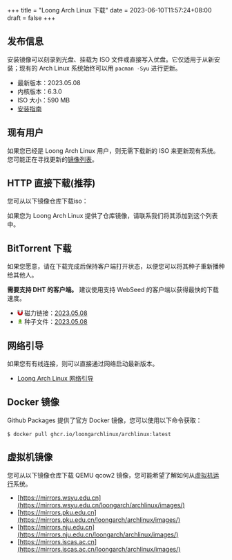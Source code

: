 +++
title = "Loong Arch Linux 下载"
date = 2023-06-10T11:57:24+08:00
draft = false
+++

## 发布信息

安装镜像可以刻录到光盘、挂载为 ISO 文件或直接写入优盘。它仅适用于从新安装；现有的 Arch Linux 系统始终可以用 `pacman -Syu` 进行更新。

- 最新版本：<div id="version" style="display:inline">2023.05.08</div>
- 内核版本：<div id="kernel" style="display:inline">6.3.0</div>
- ISO 大小：<div id="size" style="display:inline">590 MB</div>
- [安装指南](/pages/install/)

## 现有用户

如果您已经是 Loong Arch Linux 用户，则无需下载新的 ISO 来更新现有系统。您可能正在寻找更新的[镜像列表](/pages/mirrorlist/)。

## HTTP 直接下载(推荐)

您可从以下镜像仓库下载iso：

<div>
<ul id="ul_download">
</ul>
</div>

如果您为 Loong Arch Linux 提供了仓库镜像，请联系我们将其添加到这个列表中。

## BitTorrent 下载

如果您愿意，请在下载完成后保持客户端打开状态，以便您可以将其种子重新播种给其他人。

**需要支持 DHT 的客户端。** 建议使用支持 WebSeed 的客户端以获得最快的下载速度。

<ul>
    <li><img width="12" height="12" src="/images/magnet.png" alt=""/>
    磁力链接：<a id="a_magnet" href="#" title="打开磁力链接">2023.05.08 </a></li>
    <li><img width="12" height="12" src="/images/download.png" alt=""/>
    种子文件：<a id="a_torrent" href="#" title="下载种子文件">2023.05.08</a></li>
</ul>

## 网络引导

如果您有有线连接，则可以直接通过网络启动最新版本。

- [Loong Arch Linux 网络引导](/pages/netboot/)

## Docker 镜像

Github Packages 提供了官方 Docker 镜像，您可以使用以下命令获取：

```
$ docker pull ghcr.io/loongarchlinux/archlinux:latest
```

## 虚拟机镜像

您可从以下镜像仓库下载 QEMU qcow2 镜像，您可能希望了解如何从[虚拟机运行](/pages/vmrun/)系统。

- [https://mirrors.wsyu.edu.cn](https://mirrors.wsyu.edu.cn/loongarch/archlinux/images/)
- [https://mirrors.pku.edu.cn](https://mirrors.pku.edu.cn/loongarch/archlinux/images/)
- [https://mirrors.nju.edu.cn](https://mirrors.nju.edu.cn/loongarch/archlinux/images/)
- [https://mirrors.iscas.ac.cn](https://mirrors.iscas.ac.cn/loongarch/archlinux/images/)

<script src="https://cdn.bootcdn.net/ajax/libs/jquery/3.6.4/jquery.min.js"></script>
<script>
    function getfilesize(size) {
        if (!size)
            return "";

        var num = 1024.00;

        if (size < num)
            return size + "B";
        if (size < Math.pow(num, 2))
            return (size / num).toFixed(2) + "K";
        if (size < Math.pow(num, 3))
            return (size / Math.pow(num, 2)).toFixed(2) + "M";
        if (size < Math.pow(num, 4))
            return (size / Math.pow(num, 3)).toFixed(2) + "G";
        return (size / Math.pow(num, 4)).toFixed(2) + "T";
    }
	$(document).ready(function() {
		var baseurl = "https://archapi.zhcn.cc/api/v1";
		var url = baseurl + "/version/";
		$.ajax({
			url: url,
			dataType: "json",
			success:function(result) {
                $('#version').text(result.version);
                $('#kernel').text(result.kernel);
                $('#size').text(getfilesize(result.size));
                $("#a_torrent").attr("href", "https://mirrors.wsyu.edu.cn/loongarch/archlinux/iso/latest/" + result.iso_file + ".torrent")
                .html(result.version);
                $("#a_magnet").attr("href", "magnet:?xt=urn:btih:" + result.bthash +"&dn="+ result.iso_file)
                .html(result.version);
                for(var i=0; i<result.mirrors.length; i++) {
                    let mirror = result.mirrors[i];
                    let uri = new URL(mirror);
                    let url = uri.protocol + "//" + uri.host;
                    let iso_file = mirror + "/iso/" + result.version + "/" + result.iso_file;
                    let livecd_file = mirror + "/iso/" + result.version + "/" + result.livecd_file;
                    $li_url = $("<li><a href='"+ mirror + "/iso/latest/' target='_blank'>"+ url +"</a>&nbsp;&nbsp;<a href='"+ iso_file +"' target='_blank'><img width='12' height='12' src='/images/download.png' alt=''/>ISO</a>&nbsp;&nbsp;<a href='" + livecd_file + "' target='_blank'><img width='12' height='12' src='/images/download.png' alt=''/>LiveCD</a></li>");
                    $("#ul_download").append($li_url);
                }
			}
		});
	});
</script>
